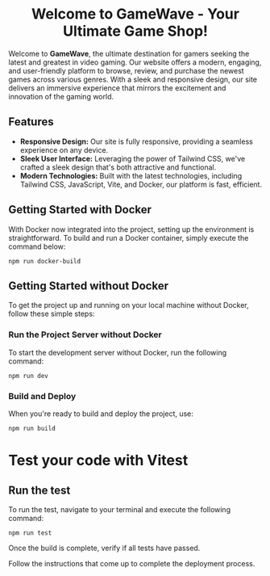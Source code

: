 <h1 align="center"><strong>Welcome to GameWave - Your Ultimate Game Shop!</strong></h1>

<p>Welcome to <strong>GameWave</strong>, the ultimate destination for gamers seeking the latest and greatest in video gaming. Our website offers a modern, engaging, and user-friendly platform to browse, review, and purchase the newest games across various genres. With a sleek and responsive design, our site delivers an immersive experience that mirrors the excitement and innovation of the gaming world.</p>

<h2><strong>Features</strong></h2>
<ul>
  <li><strong>Responsive Design:</strong> Our site is fully responsive, providing a seamless experience on any device.</li>
  <li><strong>Sleek User Interface:</strong> Leveraging the power of Tailwind CSS, we've crafted a sleek design that's both attractive and functional.</li>
  <li><strong>Modern Technologies:</strong> Built with the latest technologies, including Tailwind CSS, JavaScript, Vite, and Docker, our platform is fast, efficient.</li>
</ul>

<h2><strong>Getting Started with Docker</strong></h2>
<p>With Docker now integrated into the project, setting up the environment is straightforward. To build and run a Docker container, simply execute the command below:</p>

<pre><code>npm run docker-build</code></pre>

<h2><strong>Getting Started without Docker</strong></h2>
<p>To get the project up and running on your local machine without Docker, follow these simple steps:</p>

<h3><strong>Run the Project Server without Docker</strong></h3>
<p>To start the development server without Docker, run the following command:</p>

<pre><code>npm run dev</code></pre>

<h3><strong>Build and Deploy</strong></h3>
<p>When you're ready to build and deploy the project, use:</p>

<pre><code>npm run build</code></pre>

<h1>Test your code with Vitest</h1>
<h2>Run the test</h2>
<p>To run the test, navigate to your terminal and execute the following command:</p>
<pre><code>npm run test</code></pre>
<p>Once the build is complete, verify if all tests have passed.</p>

<p>Follow the instructions that come up to complete the deployment process.</p>
